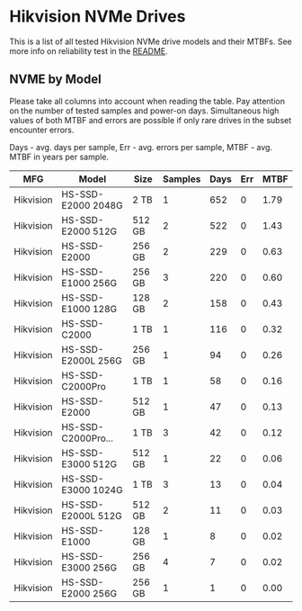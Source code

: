 Hikvision NVMe Drives
=====================

This is a list of all tested Hikvision NVMe drive models and their MTBFs. See more
info on reliability test in the [README](https://github.com/linuxhw/SMART).

NVME by Model
------------

Please take all columns into account when reading the table. Pay attention on the
number of tested samples and power-on days. Simultaneous high values of both MTBF
and errors are possible if only rare drives in the subset encounter errors.

Days - avg. days per sample,
Err  - avg. errors per sample,
MTBF - avg. MTBF in years per sample.

| MFG       | Model              | Size   | Samples | Days  | Err   | MTBF |
|-----------|--------------------|--------|---------|-------|-------|------|
| Hikvision | HS-SSD-E2000 2048G | 2 TB   | 1       | 652   | 0     | 1.79   |
| Hikvision | HS-SSD-E2000 512G  | 512 GB | 2       | 522   | 0     | 1.43   |
| Hikvision | HS-SSD-E2000       | 256 GB | 2       | 229   | 0     | 0.63   |
| Hikvision | HS-SSD-E1000 256G  | 256 GB | 3       | 220   | 0     | 0.60   |
| Hikvision | HS-SSD-E1000 128G  | 128 GB | 2       | 158   | 0     | 0.43   |
| Hikvision | HS-SSD-C2000       | 1 TB   | 1       | 116   | 0     | 0.32   |
| Hikvision | HS-SSD-E2000L 256G | 256 GB | 1       | 94    | 0     | 0.26   |
| Hikvision | HS-SSD-C2000Pro    | 1 TB   | 1       | 58    | 0     | 0.16   |
| Hikvision | HS-SSD-E2000       | 512 GB | 1       | 47    | 0     | 0.13   |
| Hikvision | HS-SSD-C2000Pro... | 1 TB   | 3       | 42    | 0     | 0.12   |
| Hikvision | HS-SSD-E3000 512G  | 512 GB | 1       | 22    | 0     | 0.06   |
| Hikvision | HS-SSD-E3000 1024G | 1 TB   | 3       | 13    | 0     | 0.04   |
| Hikvision | HS-SSD-E2000L 512G | 512 GB | 2       | 11    | 0     | 0.03   |
| Hikvision | HS-SSD-E1000       | 128 GB | 1       | 8     | 0     | 0.02   |
| Hikvision | HS-SSD-E3000 256G  | 256 GB | 4       | 7     | 0     | 0.02   |
| Hikvision | HS-SSD-E2000 256G  | 256 GB | 1       | 1     | 0     | 0.00   |
